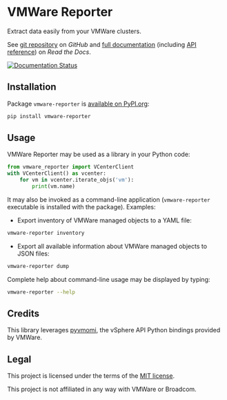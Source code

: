 VMWare Reporter
===============

Extract data easily from your VMWare clusters.

See [git repository](https://github.com/ipamo/vmware-reporter) on _GitHub_ and [full documentation](https://vmware-reporter.readthedocs.io/) (including [API reference](https://vmware-reporter.readthedocs.io/en/latest/api-reference.html)) on _Read the Docs_.

[![Documentation Status](https://readthedocs.org/projects/vmware-reporter/badge/?version=latest)](https://vmware-reporter.readthedocs.io/en/latest/?badge=latest)

## Installation

Package `vmware-reporter` is [available on PyPI.org](https://pypi.org/project/vmware-reporter/):

```sh
pip install vmware-reporter
```


## Usage

VMWare Reporter may be used as a library in your Python code:

```py
from vmware_reporter import VCenterClient
with VCenterClient() as vcenter:
    for vm in vcenter.iterate_objs('vm'):
        print(vm.name)
```

It may also be invoked as a command-line application (`vmware-reporter` executable is installed with the package). Examples:

- Export inventory of VMWare managed objects to a YAML file:

```sh
vmware-reporter inventory
```

- Export all available information about VMWare managed objects to JSON files:

```sh
vmware-reporter dump
```

Complete help about command-line usage may be displayed by typing:

```sh
vmware-reporter --help
```


## Credits

This library leverages [pyvmomi](https://github.com/vmware/pyvmomi), the vSphere API Python bindings provided by VMWare.


## Legal

This project is licensed under the terms of the [MIT license](https://raw.githubusercontent.com/ipamo/vmware-reporter/main/LICENSE.txt).

This project is not affiliated in any way with VMWare or Broadcom.
